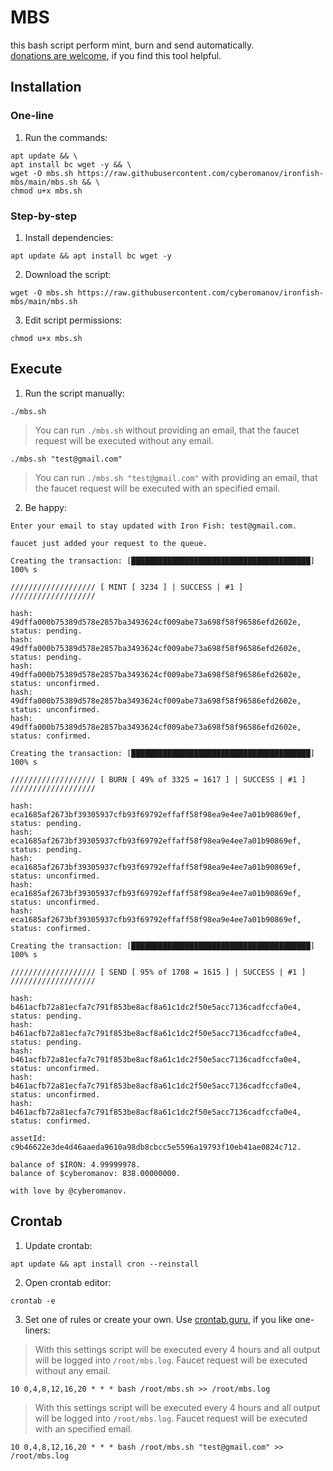 # MBS

this bash script perform mint, burn and send automatically.<br>
[donations are welcome](https://cyberomanov.tech/WTF_donate), if you find this tool helpful.

## Installation

### One-line

1. Run the commands:
```
apt update && \
apt install bc wget -y && \
wget -O mbs.sh https://raw.githubusercontent.com/cyberomanov/ironfish-mbs/main/mbs.sh && \
chmod u+x mbs.sh
```
### Step-by-step

1. Install dependencies:
```
apt update && apt install bc wget -y
```
2. Download the script:
```
wget -O mbs.sh https://raw.githubusercontent.com/cyberomanov/ironfish-mbs/main/mbs.sh
```
3. Edit script permissions:
```
chmod u+x mbs.sh
```

## Execute

1. Run the script manually:
```
./mbs.sh
```
> You can run `./mbs.sh` without providing an email, that the faucet request will be executed without any email.
```
./mbs.sh "test@gmail.com"
```
> You can run `./mbs.sh "test@gmail.com"` with providing an email, that the faucet request will be executed with an specified email.
2. Be happy:
```
Enter your email to stay updated with Iron Fish: test@gmail.com.

faucet just added your request to the queue.

Creating the transaction: [████████████████████████████████████████] 100% s

/////////////////// [ MINT [ 3234 ] | SUCCESS | #1 ] ///////////////////

hash: 49dffa000b75389d578e2857ba3493624cf009abe73a698f58f96586efd2602e, status: pending.
hash: 49dffa000b75389d578e2857ba3493624cf009abe73a698f58f96586efd2602e, status: pending.
hash: 49dffa000b75389d578e2857ba3493624cf009abe73a698f58f96586efd2602e, status: unconfirmed.
hash: 49dffa000b75389d578e2857ba3493624cf009abe73a698f58f96586efd2602e, status: unconfirmed.
hash: 49dffa000b75389d578e2857ba3493624cf009abe73a698f58f96586efd2602e, status: confirmed.

Creating the transaction: [████████████████████████████████████████] 100% s

/////////////////// [ BURN [ 49% of 3325 = 1617 ] | SUCCESS | #1 ] ///////////////////

hash: eca1685af2673bf39305937cfb93f69792effaff58f98ea9e4ee7a01b90869ef, status: pending.
hash: eca1685af2673bf39305937cfb93f69792effaff58f98ea9e4ee7a01b90869ef, status: pending.
hash: eca1685af2673bf39305937cfb93f69792effaff58f98ea9e4ee7a01b90869ef, status: unconfirmed.
hash: eca1685af2673bf39305937cfb93f69792effaff58f98ea9e4ee7a01b90869ef, status: unconfirmed.
hash: eca1685af2673bf39305937cfb93f69792effaff58f98ea9e4ee7a01b90869ef, status: confirmed.

Creating the transaction: [████████████████████████████████████████] 100% s

/////////////////// [ SEND [ 95% of 1708 = 1615 ] | SUCCESS | #1 ] ///////////////////

hash: b461acfb72a81ecfa7c791f853be8acf8a61c1dc2f50e5acc7136cadfccfa0e4, status: pending.
hash: b461acfb72a81ecfa7c791f853be8acf8a61c1dc2f50e5acc7136cadfccfa0e4, status: pending.
hash: b461acfb72a81ecfa7c791f853be8acf8a61c1dc2f50e5acc7136cadfccfa0e4, status: unconfirmed.
hash: b461acfb72a81ecfa7c791f853be8acf8a61c1dc2f50e5acc7136cadfccfa0e4, status: unconfirmed.
hash: b461acfb72a81ecfa7c791f853be8acf8a61c1dc2f50e5acc7136cadfccfa0e4, status: confirmed.

assetId: c9b46622e3de4d46aaeda9610a98db8cbcc5e5596a19793f10eb41ae0824c712.

balance of $IRON: 4.99999978.
balance of $cyberomanov: 838.00000000.

with love by @cyberomanov.
```

## Crontab
1. Update crontab:
```
apt update && apt install cron --reinstall
```
2. Open crontab editor:
```
crontab -e
```
3. Set one of rules or create your own. Use [crontab.guru](https://crontab.guru/), if you like one-liners:
> With this settings script will be executed every 4 hours and all output will be logged into `/root/mbs.log`.
> Faucet request will be executed without any email.
```
10 0,4,8,12,16,20 * * * bash /root/mbs.sh >> /root/mbs.log
```
> With this settings script will be executed every 4 hours and all output will be logged into `/root/mbs.log`.
> Faucet request will be executed with an specified email.
```
10 0,4,8,12,16,20 * * * bash /root/mbs.sh "test@gmail.com" >> /root/mbs.log
```
